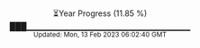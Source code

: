 <p align="center">
⏳Year Progress (11.85 %) <br>
███▁▁▁▁▁▁▁▁▁▁▁▁▁▁▁▁▁▁▁▁▁▁▁▁▁▁▁ <br>
<sub>Updated: Mon, 13 Feb 2023 06:02:40 GMT</sub>
</p>

